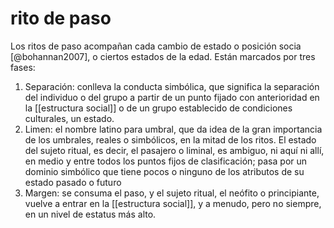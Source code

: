 # rito de paso
Los ritos de paso acompañan cada cambio de estado o posición socia [@bohannan2007], o ciertos estados de la edad. Están marcados por tres fases: 

1. Separación:  conlleva la conducta simbólica, que significa la separación del individuo o del grupo a partir de un punto fijado con anterioridad en la [[estructura social]] o de un grupo establecido de condiciones culturales, un estado. 
2. Limen: el nombre latino para umbral, que da idea de la gran importancia de los umbrales, reales o simbólicos, en la mitad de los ritos.  El estado del sujeto ritual, es decir, el pasajero o liminal, es ambiguo, ni aquí ni allí, en medio y entre todos los puntos fijos de clasificación; pasa por un dominio simbólico que tiene pocos o ninguno de los atributos de su estado pasado o futuro
3. Margen: se consuma el paso, y el sujeto ritual, el neófito o principiante, vuelve a entrar en la [[estructura social]], y a menudo, pero no siempre, en un nivel de estatus más alto.
